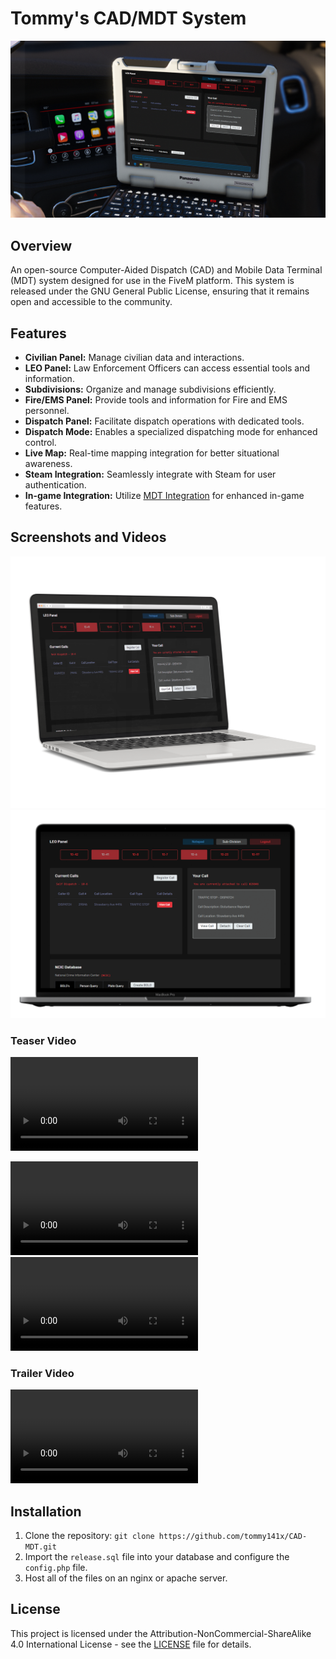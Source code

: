 # Tommy's CAD/MDT System
![](mockup1.png)

## Overview

 An open-source Computer-Aided Dispatch (CAD) and Mobile Data Terminal (MDT) system designed for use in the FiveM platform. This system is released under the GNU General Public License, ensuring that it remains open and accessible to the community.

## Features

- **Civilian Panel:** Manage civilian data and interactions.
- **LEO Panel:** Law Enforcement Officers can access essential tools and information.
- **Subdivisions:** Organize and manage subdivisions efficiently.
- **Fire/EMS Panel:** Provide tools and information for Fire and EMS personnel.
- **Dispatch Panel:** Facilitate dispatch operations with dedicated tools.
- **Dispatch Mode:** Enables a specialized dispatching mode for enhanced control.
- **Live Map:** Real-time mapping integration for better situational awareness.
- **Steam Integration:** Seamlessly integrate with Steam for user authentication.
- **In-game Integration:** Utilize [MDT Integration](https://github.com/tommy141x/mdt-integration) for enhanced in-game features.

## Screenshots and Videos
![](mockup2.png)
![](mockup3.png)

### Teaser Video
<video src="https://github.com/tommy141x/CAD-MDT/raw/main/teaser-vid.mp4" controls>
</video>

![](teaser-vid.mp4)
![](https://github.com/tommy141x/CAD-MDT/raw/main/teaser-vid.mp4)


### Trailer Video
<video src="https://github.com/tommy141x/CAD-MDT/raw/main/trailer-vid.mp4" controls>
</video>

## Installation

1. Clone the repository: `git clone https://github.com/tommy141x/CAD-MDT.git`
2. Import the `release.sql` file into your database and configure the `config.php` file.
3. Host all of the files on an nginx or apache server.

## License

This project is licensed under the Attribution-NonCommercial-ShareAlike 4.0 International License - see the [LICENSE](LICENSE) file for details.
